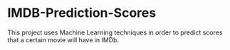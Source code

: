 # IMDB-Prediction-Scores

This project uses Machine Learning techniques in order to predict scores that a certain movie will have in IMDb.
